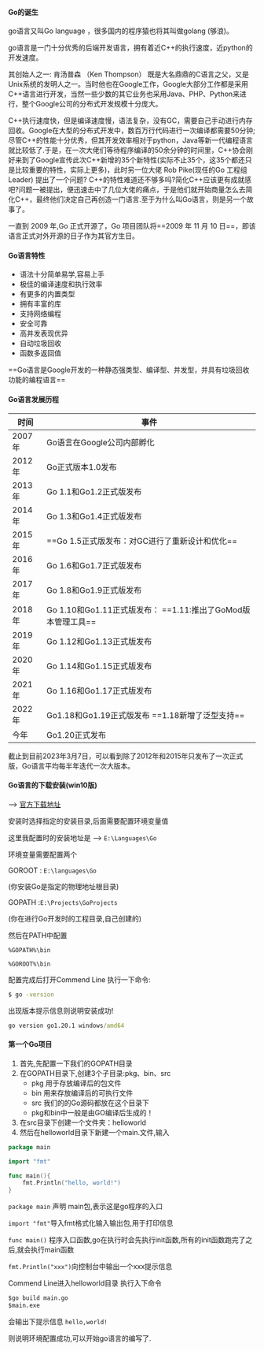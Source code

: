 

#### Go的诞生

go语言又叫Go language ，很多国内的程序猿也将其叫做golang (够浪)。

go语言是一门十分优秀的后端开发语言，拥有着近C++的执行速度，近python的开发速度。

其创始人之一: 肯汤普森 （Ken Thompson） 既是大名鼎鼎的C语言之父，又是Unix系统的发明人之一。当时他也在Google工作，Google大部分工作都是采用C++语言进行开发，当然一些少数的其它业务也采用Java、PHP、Python来进行，整个Google公司的分布式开发规模十分庞大。

C++执行速度快，但是编译速度慢，语法复杂，没有GC，需要自己手动进行内存回收。Google在大型的分布式开发中，数百万行代码进行一次编译都需要50分钟;尽管C++的性能十分优秀，但其开发效率相对于python，Java等新一代编程语言就比较低了.于是，在一次大佬们等待程序编译的50余分钟的时间里，C++协会刚好来到了Google宣传此次C++新增的35个新特性(实际不止35个，这35个都还只是比较重要的特性，实际上更多)，此时另一位大佬 Rob Pike(现任的Go 工程组Leader) 提出了一个问题? C++的特性难道还不够多吗?简化C++应该更有成就感吧?问题一被提出，便迅速击中了几位大佬的痛点，于是他们就开始商量怎么去简化C++，最终他们决定自己再创造一门语言.至于为什么叫Go语言，则是另一个故事了。

一直到 2009 年,Go 正式开源了，Go 项目团队将==2009 年 11 月 10 日==，即该语言正式对外开源的日子作为其官方生日。



#### Go语言特性

- 语法十分简单易学,容易上手
- 极佳的编译速度和执行效率
- 有更多的内置类型
- 拥有丰富的库
- 支持网络编程
- 安全可靠
- 高并发表现优异
- 自动垃圾回收
- 函数多返回值



 ==Go语言是Google开发的一种静态强类型、编译型、并发型，并具有垃圾回收功能的编程语言==

#### Go语言发展历程

| 时间 | 事件 |
|  --| -- |
| 2007年       | Go语言在Google公司内部孵化 |
| 2012年       | Go正式版本1.0发布|
| 2013年       | Go 1.1和Go1.2正式版发布 |
| 2014年       | Go 1.3和Go1.4正式版发布 |
| 2015年       | ==Go 1.5正式版发布：对GC进行了重新设计和优化== |
| 2016年       | Go 1.6和Go1.7正式版发布 |
| 2017年       | Go 1.8和Go1.9正式版发布 |
| 2018年       | Go 1.10和Go1.11正式版发布： ==1.11:推出了GoMod版本管理工具== |
| 2019年       | Go 1.12和Go1.13正式版发布 |
| 2020年       | Go 1.14和Go1.15正式版发布 |
| 2021年       | Go 1.16和Go1.17正式版发布 |
| 2022年 | Go1.18和Go1.19正式版发布    ==1.18新增了泛型支持== |
| 今年 | Go1.20正式发布 |

截止到目前2023年3月7日，可以看到除了2012年和2015年只发布了一次正式版，Go语言平均每半年迭代一次大版本。

#### Go语言的下载安装(win10版)

–> [官方下载地址](https://golang.google.cn/dl/) 

安装时选择指定的安装目录,后面需要配置环境变量值

这里我配置时的安装地址是 –> `E:\Languages\Go`

环境变量需要配置两个

GOROOT : `E:\languages\Go`

(你安装Go是指定的物理地址根目录)

GOPATH  :`E:\Projects\GoProjects`

 (你在进行Go开发时的工程目录,自己创建的)

然后在PATH中配置 

`%GOPATH%\bin`

`%GOROOT%\bin`

配置完成后打开Commend Line 执行一下命令:

```cmd
$ go -version
```

出现版本提示信息则说明安装成功!

```cmd
go version go1.20.1 windows/amd64
```

#### 第一个Go项目

1. 首先,先配置一下我们的GOPATH目录
2. 在GOPATH目录下,创建3个子目录:pkg、bin、src
   - pkg 用于存放编译后的包文件
   - bin 用来存放编译后的可执行文件
   - src 我们的的Go源码都放在这个目录下
   - pkg和bin中一般是由GO编译后生成的！
3. 在src目录下创建一个文件夹：helloworld
4. 然后在helloworld目录下新建一个main.文件,输入

```go
package main

import "fmt"

func main(){
    fmt.Println("hello, world!")
}
```

`package main` 声明 main包,表示这是go程序的入口

`import "fmt"`导入fmt格式化输入输出包,用于打印信息

`func main()` 程序入口函数,go在执行时会先执行init函数,所有的init函数跑完了之后,就会执行main函数

`fmt.Println("xxx")`向控制台中输出一个xxx提示信息



Commend Line进入helloworld目录 执行入下命令

```cmd
$go build main.go
$main.exe
```

会输出下提示信息 `hello,world!`

则说明环境配置成功,可以开始go语言的编写了.